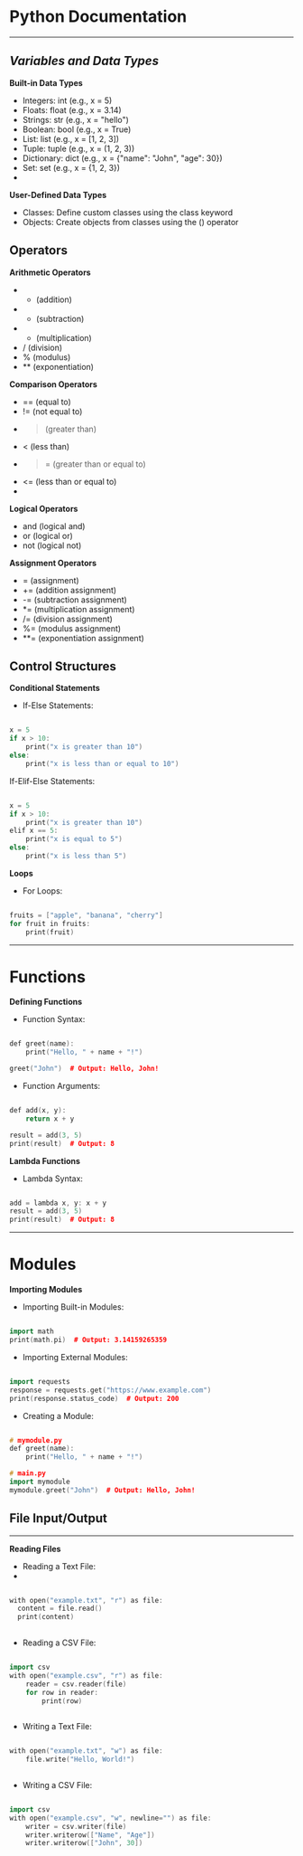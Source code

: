 # **Python Documentation**

---

## *Variables and Data Types*

**Built-in Data Types**
 - Integers: int (e.g., x = 5)
 - Floats: float (e.g., x = 3.14)
 - Strings: str (e.g., x = "hello")
 - Boolean: bool (e.g., x = True)
 - List: list (e.g., x = [1, 2, 3])
 - Tuple: tuple (e.g., x = (1, 2, 3))
 - Dictionary: dict (e.g., x = {"name": "John", "age": 30})
 - Set: set (e.g., x = {1, 2, 3})
 - 
**User-Defined Data Types**
 - Classes: Define custom classes using the class keyword
 - Objects: Create objects from classes using the () operator

## **Operators**

**Arithmetic Operators**
 - + (addition)
 - - (subtraction)
 - * (multiplication)
 - / (division)
 - % (modulus)
 - ** (exponentiation)
  
**Comparison Operators**
 - == (equal to)
 - != (not equal to)
 - > (greater than)
 - < (less than)
 - >= (greater than or equal to)
 - <= (less than or equal to)
 - 
**Logical Operators**
 - and (logical and)
 - or (logical or)
 - not (logical not)

**Assignment Operators**
 - = (assignment)
 - += (addition assignment)
 - -= (subtraction assignment)
 - *= (multiplication assignment)
 - /= (division assignment)
 - %= (modulus assignment)
 - **= (exponentiation assignment)

## **Control Structures**

**Conditional Statements**

 - If-Else Statements:

```cpp

x = 5
if x > 10:
    print("x is greater than 10")
else:
    print("x is less than or equal to 10")

```

If-Elif-Else Statements:

```cpp

x = 5
if x > 10:
    print("x is greater than 10")
elif x == 5:
    print("x is equal to 5")
else:
    print("x is less than 5")

```

**Loops**

 - For Loops:

```cpp

fruits = ["apple", "banana", "cherry"]
for fruit in fruits:
    print(fruit)

```

---

# **Functions**

**Defining Functions**

  - Function Syntax:

```cpp

def greet(name):
    print("Hello, " + name + "!")

greet("John")  # Output: Hello, John!

```

  - Function Arguments:

```cpp

def add(x, y):
    return x + y

result = add(3, 5)
print(result)  # Output: 8

```

**Lambda Functions**

  - Lambda Syntax:

```cpp

add = lambda x, y: x + y
result = add(3, 5)
print(result)  # Output: 8

```

---

# **Modules**

**Importing Modules**

 - Importing Built-in Modules:

 ```cpp
 
 import math
print(math.pi)  # Output: 3.14159265359

 ```
 
  - Importing External Modules:
 
```cpp

import requests
response = requests.get("https://www.example.com")
print(response.status_code)  # Output: 200

```

  - Creating a Module:

```cpp

# mymodule.py
def greet(name):
    print("Hello, " + name + "!")

# main.py
import mymodule
mymodule.greet("John")  # Output: Hello, John!

```

## **File Input/Output**

---

**Reading Files**

  - Reading a Text File:
  - 
  ```cpp
  
  with open("example.txt", "r") as file:
    content = file.read()
    print(content)
    
 ```
 
  - Reading a CSV File:

```cpp

import csv
with open("example.csv", "r") as file:
    reader = csv.reader(file)
    for row in reader:
        print(row) 
        
```

  - Writing a Text File:

```cpp

with open("example.txt", "w") as file:
    file.write("Hello, World!")
    
```

  - Writing a CSV File:
 
```cpp

import csv
with open("example.csv", "w", newline="") as file:
    writer = csv.writer(file)
    writer.writerow(["Name", "Age"])
    writer.writerow(["John", 30])
    
```
